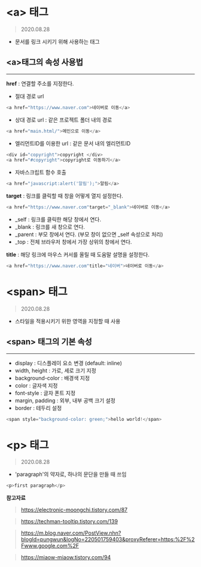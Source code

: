 # \<a> 태그
> 2020.08.28

* 문서를 링크 시키기 위해 사용하는 태그

## \<a>태그의 속성 사용법
---

**href** : 연결할 주소를 지정한다.

* 절대 경로 url 
```javascript
<a href="https://www.naver.com">네이버로 이동</a> 
```
* 상대 경로 url : 같은 프로젝트 폴더 내의 경로
```javascript
<a href="main.html/">메인으로 이동</a> 
```
* 엘리먼트ID를 이용한 url : 같은 문서 내의 엘리먼트ID
```javascript
<div id="copyright">copyright </div> 
<a href="#copyright">copyright로 이동하기</a>
```
* 자바스크립트 함수 호출
```javascript
<a href="javascript:alert('알림');">알림</a>
```

**target** : 링크를 클릭할 때 창을 어떻게 열지 설정한다. 

```javascript
<a href="https://www.naver.com"target="_blank">네이버로 이동</a> 
```

* _self : 링크를 클릭한 해당 창에서 연다.
* _blank : 링크를 새 창으로 연다.
* _parent : 부모 창에서 연다. (부모 창이 없으면 _self 속성으로 처리)
* _top : 전체 브라우저 창에서 가장 상위의 창에서 연다. 

**title** : 해당 링크에 마우스 커서를 올릴 때 도움말 설명을 설정한다. 

```javascript
<a href="https://www.naver.com"title="네이버">네이버로 이동</a> 
```

# \<span> 태그
>2020.08.28

* 스타일을 적용시키기 위한 영역을 지정할 때 사용

## \<span> 태그의 기본 속성
---
* display : 디스플레이 요소 변경 (default: inline)
* width, height : 가로, 세로 크기 지정
* background-color : 배경색 지정
* color : 글자색 지정
* font-style : 글자 폰트 지정
* margin, padding : 외부, 내부 공백 크기 설정 
* border : 테두리 설정 

```javascript
<span style="background-color: green;">hello world!</span>
```

# \<p> 태그 
>2020.08.28

* 'paragraph'의 약자로, 하나의 문단을 만들 때 쓰임

```javascript
<p>first paragraph</p>
```







**참고자료**
> https://electronic-moongchi.tistory.com/87

> https://techman-tooltip.tistory.com/139

> https://m.blog.naver.com/PostView.nhn?blogId=pungwun&logNo=220501759403&proxyReferer=https:%2F%2Fwww.google.com%2F

> https://miaow-miaow.tistory.com/94




